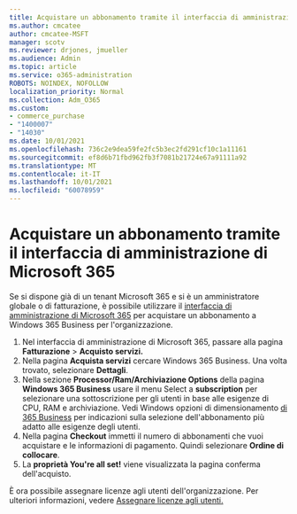 ```yaml
---
title: Acquistare un abbonamento tramite il interfaccia di amministrazione di Microsoft 365
ms.author: cmcatee
author: cmcatee-MSFT
manager: scotv
ms.reviewer: drjones, jmueller
ms.audience: Admin
ms.topic: article
ms.service: o365-administration
ROBOTS: NOINDEX, NOFOLLOW
localization_priority: Normal
ms.collection: Adm_O365
ms.custom:
- commerce_purchase
- "1400007"
- "14030"
ms.date: 10/01/2021
ms.openlocfilehash: 736c2e9dea59fe2fc5b3ec2fd291cf10c1a11161
ms.sourcegitcommit: ef8d6b71fbd962fb3f7081b21724e67a91111a92
ms.translationtype: MT
ms.contentlocale: it-IT
ms.lasthandoff: 10/01/2021
ms.locfileid: "60078959"
---
```

# <a name="buy-a-subscription-through-the-microsoft-365-admin-center"></a>Acquistare un abbonamento tramite il interfaccia di amministrazione di Microsoft 365

Se si dispone già di un tenant Microsoft 365 e si è un amministratore globale o di fatturazione, è possibile utilizzare il [interfaccia di amministrazione di Microsoft 365](https://go.microsoft.com/fwlink/p/?linkid=2024339) per acquistare un abbonamento a Windows 365 Business per l'organizzazione.

1. Nel interfaccia di amministrazione di Microsoft 365, passare alla pagina **Fatturazione**  >  **Acquisto servizi.**
2. Nella pagina **Acquista servizi** cercare Windows 365 Business. Una volta trovato, selezionare **Dettagli**.
3. Nella sezione **Processor/Ram/Archiviazione Options** della pagina **Windows 365 Business** usare il menu Select a **subscription** per selezionare una sottoscrizione per gli utenti in base alle esigenze di CPU, RAM e archiviazione. Vedi Windows opzioni di dimensionamento [di 365 Business](https://docs.microsoft.com/microsoft-365/admin/setup/windows-365-business-sizing) per indicazioni sulla selezione dell'abbonamento più adatto alle esigenze degli utenti.
4. Nella pagina **Checkout** immetti il numero di abbonamenti che vuoi acquistare e le informazioni di pagamento. Quindi selezionare **Ordine di collocare**.
5. La **proprietà You're all set!** viene visualizzata la pagina conferma dell'acquisto.

È ora possibile assegnare licenze agli utenti dell'organizzazione. Per ulteriori informazioni, vedere [Assegnare licenze agli utenti.](https://docs.microsoft.com/microsoft-365/admin/setup/get-started-windows-365-business#assign-licenses-to-users)
